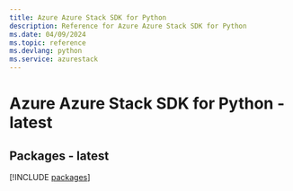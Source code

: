 ```yaml
---
title: Azure Azure Stack SDK for Python
description: Reference for Azure Azure Stack SDK for Python
ms.date: 04/09/2024
ms.topic: reference
ms.devlang: python
ms.service: azurestack
---
```

# Azure Azure Stack SDK for Python - latest
## Packages - latest
[!INCLUDE [packages](azure-stack-index.md)]